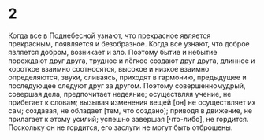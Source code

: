 # 2 

Когда все в Поднебесной узнают, что прекрасное является прекрасным, появляется и безобразное. Когда все узнают, что доброе является добром, возникает и зло. Поэтому бытие и небытие порождают друг друга, трудное и лёгкое создают друг друга, длинное и короткое взаимно соотносятся, высокое и низкое взаимно определяются, звуки, сливаясь, приходят в гармонию, предыдущее и последующее следуют друг за другом. Поэтому совершенномудрый, совершая дела, предпочитает недеяние; осуществляя учение, не прибегает к словам; вызывая изменения вещей [он] не осуществляет их сам; создавая, не обладает [тем, что создано]; приводя в движение, не прилагает к этому усилий; успешно завершая [что-либо], не гордится. Поскольку он не гордится, его заслуги не могут быть отброшены.
